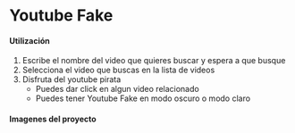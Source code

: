 # Youtube Fake

#### Utilización

1. Escribe el nombre del video que quieres buscar y espera a que busque
2. Selecciona el video que buscas en la lista de videos
3. Disfruta del youtube pirata
   - Puedes dar click en algun video relacionado
   - Puedes tener Youtube Fake en modo oscuro o modo claro



#### Imagenes del proyecto



